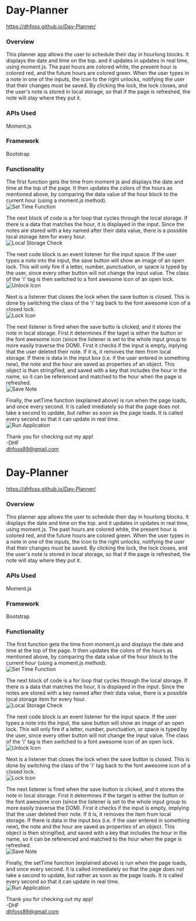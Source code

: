 # Day-Planner

https://dhfoss.github.io/Day-Planner/

### Overview
This planner app allows the user to schedule their day in hourlong blocks.  It displays the date and time on the top. and it updates in updates in real time, using moment.js.  The past hours are colored white, the present hour is colored red, and the future hours are colored green. When the user types in a note in one of the inputs, the icon to the right unlocks, notifying the user that their changes must be saved.  By clicking the lock, the lock closes, and the user's note is stored in local storage, so that if the page is refreshed, the note will stay where they put it.

### APIs Used
Moment.js

### Framework
Bootstrap

### Functionality
The first function gets the time from moment js and displays the date and time at the top of the page.  It then updates the colors of the hours as mentioned above, by comparing the data value of the hour block to the current hour (using a moment.js method).  
![Set Time Function](/assets/screen-shots/setTimeFunction.png?raw=true "Optional Title")

The next block of code is a for loop that cycles through the local storage.  If there is a data that matches the hour, it is displayed in the input. Since the notes are stored with a key named after their data value, there is a possible local storage item for every hour.  
![Local Storage Check](/assets/screen-shots/localStorageCheck.png?raw=true "Optional Title")

The next code block is an event listener for the input space.  If the user types a note into the input, the save button will show an image of an open lock.  This will only fire if a letter, number, punctuation, or space is typed by the user, since every other button will not change the input value. The class of the 'i' tag is then switched to a font awesome icon of an open lock.  
![Unlock Icon](/assets/screen-shots/unlockIcon.png?raw=true "Optional Title")

Next is a listener that closes the lock when the save button is closed. This is done by switching the class of the 'i' tag back to the font awesome icon of a closed lock.  
![Lock Icon](/assets/screen-shots/lockIcon.png?raw=true "Optional Title")

The next listener is fired when the save butto is clicked, and it stores the note in local storage.  First it determines if the taget is either the button or the font awesome icon (since the listener is set to the whole input group to more easily traverse the DOM). First it checks if the input is empty, inplying that the user deleted their note. If it is, it removes the item from local storage.  If there is data in the input box (i.e. if the user entered in something new), the note and the hour are saved as properties of an object. This object is than stringified, and saved with a key that includes the hour in the name, so it can be referenced and matched to the hour when the page is refreshed.  
![Save Note](/assets/screen-shots/saveNote.png?raw=true "Optional Title")

Finally, the setTime function (explained above) is run when the page loads, and once every second. It is called imediately so that the page does not take a second to update, but rather as soon as the page loads.  It is called every second so that it can update in real time.  
![Run Application](/assets/screen-shots/runApp.png?raw=true "Optional Title")

Thank you for checking out my app!  
-DHF  
dhfoss89@gmail.com
# Day-Planner

https://dhfoss.github.io/Day-Planner/

### Overview
This planner app allows the user to schedule their day in hourlong blocks.  It displays the date and time on the top. and it updates in updates in real time, using moment.js.  The past hours are colored white, the present hour is colored red, and the future hours are colored green. When the user types in a note in one of the inputs, the icon to the right unlocks, notifying the user that their changes must be saved.  By clicking the lock, the lock closes, and the user's note is stored in local storage, so that if the page is refreshed, the note will stay where they put it.

### APIs Used
Moment.js

### Framework
Bootstrap

### Functionality
The first function gets the time from moment.js and displays the date and time at the top of the page.  It then updates the colors of the hours as mentioned above, by comparing the data value of the hour block to the current hour (using a moment.js method).  
![Set Time Function](/assets/screen-shots/setTimeFunction.png?raw=true "Optional Title")

The next block of code is a for loop that cycles through the local storage.  If there is a data that matches the hour, it is displayed in the input. Since the notes are stored with a key named after their data value, there is a possible local storage item for every hour.  
![Local Storage Check](/assets/screen-shots/localStorageCheck.png?raw=true "Optional Title")

The next code block is an event listener for the input space.  If the user types a note into the input, the save button will show an image of an open lock.  This will only fire if a letter, number, punctuation, or space is typed by the user, since every other button will not change the input value. The class of the 'i' tag is then switched to a font awesome icon of an open lock.  
![Unlock Icon](/assets/screen-shots/unlockIcon.png?raw=true "Optional Title")

Next is a listener that closes the lock when the save button is closed. This is done by switching the class of the 'i' tag back to the font awesome icon of a closed lock.  
![Lock Icon](/assets/screen-shots/lockIcon.png?raw=true "Optional Title")

The next listener is fired when the save button is clicked, and it stores the note in local storage.  First it determines if the target is either the button or the font awesome icon (since the listener is set to the whole input group to more easily traverse the DOM). First it checks if the input is empty, implying that the user deleted their note. If it is, it removes the item from local storage.  If there is data in the input box (i.e. if the user entered in something new), the note and the hour are saved as properties of an object. This object is then stringified, and saved with a key that includes the hour in the name, so it can be referenced and matched to the hour when the page is refreshed.  
![Save Note](/assets/screen-shots/saveNote.png?raw=true "Optional Title")

Finally, the setTime function (explained above) is run when the page loads, and once every second. It is called immediately so that the page does not take a second to update, but rather as soon as the page loads.  It is called every second so that it can update in real time.  
![Run Application](/assets/screen-shots/runApp.png?raw=true "Optional Title")

Thank you for checking out my app!  
-DHF  
dhfoss89@gmail.com